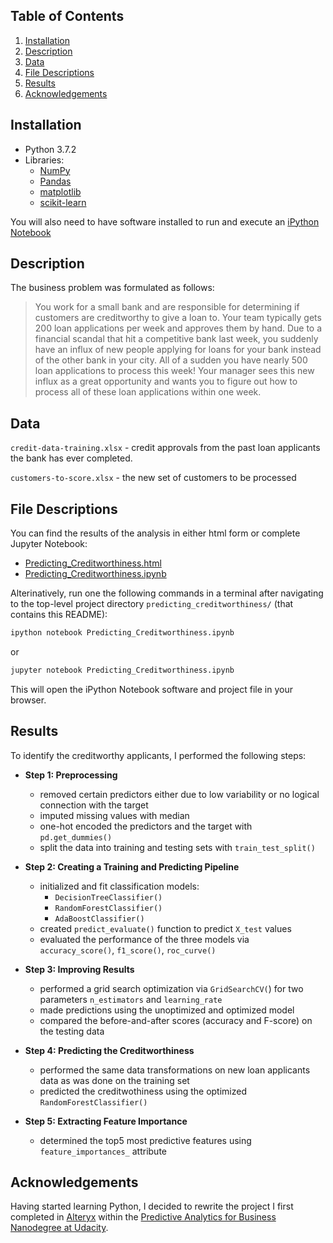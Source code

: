 ## Table of Contents

1. [Installation](#Installation)
2. [Description](#Description)
3. [Data](#Data)
4. [File Descriptions](#File-Descriptions)
5. [Results](#Results)
6. [Acknowledgements](#Acknowledgements)

## Installation
- Python 3.7.2
- Libraries: 
  - [NumPy](http://www.numpy.org/)
  - [Pandas](http://pandas.pydata.org)
  - [matplotlib](http://matplotlib.org/)
  - [scikit-learn](http://scikit-learn.org/stable/)

You will also need to have software installed to run and execute an [iPython Notebook](http://ipython.org/notebook.html)

## Description

The business problem was formulated as follows:
> You work for a small bank and are responsible for determining if customers are creditworthy to give a loan to. 
> Your team typically gets 200 loan applications per week and approves them by hand. 
> Due to a financial scandal that hit a competitive bank last week, you suddenly have an influx of new people applying 
> for loans for your bank instead of the other bank in your city. All of a sudden you have nearly 500 loan applications 
> to process this week! Your manager sees this new influx as a great opportunity and wants you to figure out 
> how to process all of these loan applications within one week.

## Data 
`credit-data-training.xlsx` - credit approvals from the past loan applicants the bank has ever completed.

`customers-to-score.xlsx` - the new set of customers to be processed


## File Descriptions

You can find the results of the analysis in either html form or complete Jupyter Notebook:

* [Predicting_Creditworthiness.html](https://github.com/k-bosko/predicting_creditworthiness/blob/master/Predicting_Creditworthiness.html)
* [Predicting_Creditworthiness.ipynb](https://github.com/k-bosko/predicting_creditworthiness/blob/master/Predicting_Creditworthiness.ipynb)

Alterinatively, run one the following commands in a terminal after navigating to the top-level project directory `predicting_creditworthiness/` (that contains this README):

```bash
ipython notebook Predicting_Creditworthiness.ipynb
```  
or
```bash
jupyter notebook Predicting_Creditworthiness.ipynb
```

This will open the iPython Notebook software and project file in your browser.

## Results

To identify the creditworthy applicants, I performed the following steps:

- **Step 1: Preprocessing**
  - removed certain predictors either due to low variability or no logical connection with the target
  - imputed missing values with median
  - one-hot encoded the predictors and the target with `pd.get_dummies()`
  - split the data into training and testing sets with `train_test_split()` 

- **Step 2: Creating a Training and Predicting Pipeline**
  - initialized and fit classification models:
    - `DecisionTreeClassifier()`
    - `RandomForestClassifier()`
    - `AdaBoostClassifier()`
  - created `predict_evaluate()` function to predict `X_test` values 
  - evaluated the performance of the three models via `accuracy_score()`, `f1_score()`, `roc_curve()`
  
- **Step 3: Improving Results**
  - performed a grid search optimization via `GridSearchCV(`) for two parameters `n_estimators` and `learning_rate`
  - made predictions using the unoptimized and optimized model
  - compared the before-and-after scores (accuracy and F-score) on the testing data
  
- **Step 4: Predicting the Creditworthiness**
  - performed the same data transformations on new loan applicants data as was done on the training set
  - predicted the creditwothiness using the optimized `RandomForestClassifier()`
  
- **Step 5: Extracting Feature Importance**
  - determined the top5 most predictive features using `feature_importances_` attribute


## Acknowledgements

Having started learning Python, I decided to rewrite the project I first completed in [Alteryx](https://www.alteryx.com)
within the [Predictive Analytics for Business Nanodegree at Udacity](https://www.udacity.com/course/predictive-analytics-for-business-nanodegree--nd008).
